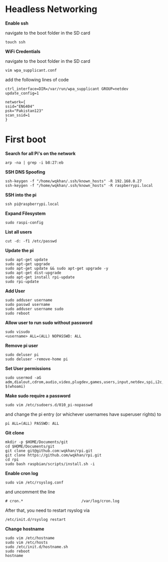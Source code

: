 # Headless Networking


**Enable ssh**

navigate to the boot folder in the SD card

    touch ssh

**WiFi Credentials**

navigate to the boot folder in the SD card

    vim wpa_supplicant.conf

add the following lines of code

```
ctrl_interface=DIR=/var/run/wpa_supplicant GROUP=netdev
update_config=1

network={
ssid="ENG404"
psk="Pakistan123"
scan_ssid=1
}
```

# First boot

**Search for all Pi's on the network**

    arp -na | grep -i b8:27:eb

**SSH DNS Spoofing**

    ssh-keygen -f "/home/wqkhan/.ssh/known_hosts" -R 192.168.0.27
    ssh-keygen -f "/home/wqkhan/.ssh/known_hosts" -R raspberrypi.local

**SSH into the pi**

    ssh pi@raspberrypi.local

**Expand Filesystem**

    sudo raspi-config

**List all users**

    cut -d: -f1 /etc/passwd

**Update the pi**

    sudo apt-get update
    sudo apt-get upgrade
    sudo apt-get update && sudo apt-get upgrade -y
    sudo apt-get dist-upgrade
    sudo apt-get install rpi-update
    sudo rpi-update

**Add User**

    sudo adduser username
    sudo passwd username
    sudo adduser username sudo
    sudo reboot

**Allow user to run sudo without password**

    sudo visudo
    <username> ALL=(ALL) NOPASSWD: ALL

**Remove pi user**

    sudo deluser pi
    sudo deluser -remove-home pi

**Set User permissions**

    sudo usermod -aG adm,dialout,cdrom,audio,video,plugdev,games,users,input,netdev,spi,i2c,gpio $(whoami)

**Make sudo require a password**

    sudo vim /etc/sudoers.d/010_pi-nopasswd

and change the pi entry (or whichever usernames have superuser rights) to

    pi ALL=(ALL) PASSWD: ALL

**Git clone**

    mkdir -p $HOME/Documents/git
    cd $HOME/Documents/git
    git clone git@github.com:wqkhan/rpi.git
    git clone https://github.com/wqkhan/rpi.git
    cd rpi
    sudo bash raspbian/scripts/install.sh -i

**Enable cron log**

    sudo vim /etc/rsyslog.conf

and uncomment the line

```# cron.*                          /var/log/cron.log```

After that, you need to restart rsyslog via

    /etc/init.d/rsyslog restart

**Change hostname**

    sudo vim /etc/hostname
    sudo vim /etc/hosts
    sudo /etc/init.d/hostname.sh
    sudo reboot
    hostname